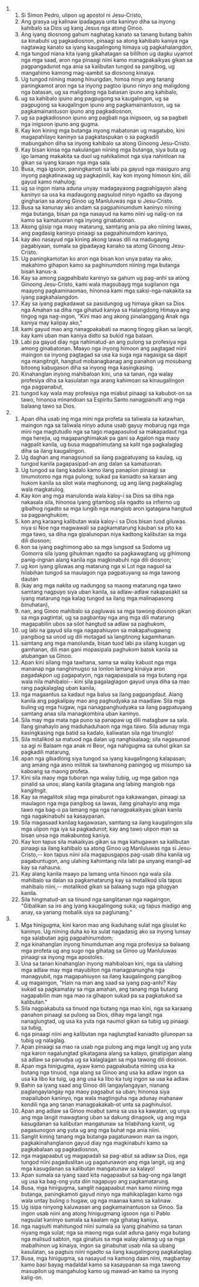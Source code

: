 <ol>
  <li>
    <ol>
      <li>Si Simon Pedro, ulipon ug apostol ni Jesu-Cristo,</li>
      <li>Ang grasya ug kalinaw ipadagaya unta kaninyo diha sa inyong kahibalo sa Dios ug kang Jesus nga atong Ginoo.</li>
      <li>Ang iyang diosnong gahum naghatag kanato sa tanang butang bahin sa kinabuhi ug pagkadiosnon, pinaagi sa atong kahibalo kaniya nga nagtawag kanato sa iyang kaugalingong himaya ug pagkahalangdon,</li>
      <li>nga tungod niana kita iyang gikahatagan sa bililhon ug dagku uyamot nga mga saad, aron nga pinaagi niini kamo managpakaikyas gikan sa pagpangadunot nga ania sa kalibutan tungod sa pangibog, ug mangahimo kamong mag-aambit sa diosnong kinaiya.</li>
      <li>Ug tungod niining maong hinungdan, himoa ninyo ang tanang paningkamot aron nga sa inyong pagtoo ipuno ninyo ang maligdong nga batasan, ug sa maligdong nga batasan ipuno ang kahibalo,</li>
      <li>ug sa kahibalo ipuno ang pagpugong sa kaugalingon, ug sa pagpugong sa kaugalingon ipuno ang pagkamainantuson, ug sa pagkamainantuson ipuno ang pagkadiosnon,</li>
      <li>ug sa pagkadiosnon ipuno ang pagbati nga inigsoon, ug sa pagbati nga inigsoon ipuno ang gugma.</li>
      <li>Kay kon kining mga butanga inyong mabatonan ug magatubo, kini magapahilayo kaninyo sa pagkataspukan o sa pagkadili mabungahon diha sa inyong kahibalo sa atong Ginoong Jesu-Cristo.</li>
      <li>Kay bisan kinsa nga nakulangan niining mga butanga, siya buta ug igo lamang makakita sa duol ug nahikalimot nga siya nahinloan na gikan sa iyang karaan nga mga sala.</li>
      <li>Busa, mga igsoon, paningkamoti sa labi pa gayud nga masiguro ang inyong pagkatinawag ug pagkapinili, kay kon inyong himoon kini, dili gayud kamo mahulog;</li>
      <li>ug sa ingon niana aduna unyay madagayaong pagpahigayon alang kaninyo sa usa ka madaugong pagsulod ninyo ngadto sa dayong gingharian sa atong Ginoo ug Manluluwas nga si Jesu-Cristo.</li>
      <li>Busa sa kanunay ako andam sa pagpahinumdum kaninyo niining mga butanga, bisan pa nga nasayud na kamo niini ug nalig-on na kamo sa kamatuoran nga inyong ginabatonan.</li>
      <li>Akong giisip nga maoy matarung, samtang ania pa ako niining lawas, ang pagdasig kaninyo pinaagi sa pagpahinumdom kaninyo,</li>
      <li>kay ako nasayud nga kining akong lawas dili na madugayng pagabiyaan, sumala sa gipadayag kanako sa atong Ginoong Jesu-Cristo.</li>
      <li>Ug paningkamotan ko aron nga bisan kon unya patay na ako, makahimo gihapon kamo sa paghinumdom niining mga butanga bisan kanus-a.</li>
      <li>Kay sa among pagpahibalo kaninyo sa gahum ug pag-anhi sa atong Ginoong Jesu-Cristo, kami wala magsubayg mga sugilanon nga maayong pagkaminaomao, hinonoa kami mga saksi-nga-nakakita sa iyang pagkahalangdon.</li>
      <li>Kay sa iyang pagkadawat sa pasidungog ug himaya gikan sa Dios nga Amahan sa diha nga gihatud kaniya sa Halangdong Himaya ang tingog nga nag-ingon, "Kini mao ang akong pinalanggang Anak nga kaniya may kalipay ako,"</li>
      <li>kami gayud mao ang nanagpakabati sa maong tingog gikan sa langit, kay kami uban man kaniya didto sa bukid nga balaan.</li>
      <li>Labi pa gayud diay nga nahimatud-an ang pulong sa profesiya nga among ginabatonan. Maayo nga inyong himoon ang pagtagad niini maingon sa inyong pagtagad sa usa ka suga nga nagasiga sa dapit nga mangitngit, hangtud mobanagbanag ang panahon ug mosubang bitoong kabugason diha sa inyong mga kasingkasing.</li>
      <li>Kinahanglan inyong mahibaloan kini, una sa tanan, nga walay profesiya diha sa kasulatan nga arang kahimoan sa kinaugalingon nga pagpanabut,</li>
      <li>tungod kay wala may profesiya nga miabut pinaagi sa kabubot-on sa tawo, hinonoa minandoan sa Espiritu Santo nanagpanulti ang mga balaang tawo sa Dios.</li>
    </ol>
  </li>
  <li>
    <ol>
      <li>Apan diha usab ing mga mini nga profeta sa taliwala sa katawhan, maingon nga sa taliwala ninyo aduna usab gayuy mobarug nga mga mini nga magtutudlo nga sa tago magapasulod sa makapadaut nga mga herejia, ug magapanghimakak pa gani sa Agalon nga maoy nagpalit kanila, ug busa magpahimutang sa kalit nga pagkalaglag diha sa ilang kaugalingon.</li>
      <li>Ug daghan ang managsunod sa ilang pagpatuyang sa kaulag, ug tungod kanila pagapasipad-an ang dalan sa kamatuoran.</li>
      <li>Ug tungod sa ilang kadalo kamo ilang panapion pinaagi sa tinumotomo nga mga pulong; sukad pa kaniadto sa karaan ang hukom kanila sa silot wala maghunong, ug ang ilang pagkalaglag wala magkatulog.</li>
      <li>Kay kon ang mga manulonda wala kaloy-i sa Dios sa diha nga nakasala sila, hinonoa iyang gitambog sila ngadto sa infierno ug gibalhog ngadto sa mga lungib nga mangiob aron igatagana hangtud sa pagpanghukom;</li>
      <li>kon ang karaang kalibutan wala kaloy-i sa Dios bisan tuod giluwas niya si Noe nga magwawali sa pagkamatarung kauban sa pito ka mga tawo, sa diha nga gipalunopan niya kadtong kalibutan sa mga dili diosnon;</li>
      <li>kon sa iyang paghimong abo sa mga lungsod sa Sodoma ug Gomorra sila iyang gihukman ngadto sa pagkawagtang ug gihimong panig-ingnan alang kanila nga magkinabuhi nga dili diosnon;</li>
      <li>ug kon iyang giluwas ang matarung nga si Lot nga naguol sa hilabihan tungod sa maulagon nga pagpatuyang sa mga tawong dautan</li>
      <li>(kay ang mga nakita ug nadungog sa maong matarung nga tawo samtang nagpuyo siya uban kanila, sa adlaw-adlaw nakapasakit sa iyang matarung nga kalag tungod sa ilang mga malinapasong binuhatan),</li>
      <li>nan, ang Ginoo mahibalo sa pagluwas sa mga tawong diosnon gikan sa mga pagtintal, ug sa pagbantay nga ang mga dili matarung magapabilin ubos sa silot hangtud sa adlaw sa paghukom,</li>
      <li>ug labi na gayud sila nga nagapahiuyon sa makapahugawng pangibog sa unod ug dili motagad sa langitnong kagamhanan.</li>
      <li>samtang ang mga manolunda, bisan tuod labi pa silang kusgan ug gamhanan, dili man gani mopasipala paghukom batok kanila sa atubangan sa Ginoo.</li>
      <li>Apan kini silang mga tawhana, sama sa walay kabuot nga mga mananap nga nanghimugso sa lonlon lamang kinaiya aron pagadakpon ug pagapatyon, nga nagapasipala sa mga butang nga wala nila mahibaloi-- kini sila pagalaglagon gayud unya diha sa mao rang pagkalaglag uban kanila,</li>
      <li>nga magaantus sa kadaut nga balus sa ilang pagpangdaut. Alang kanila ang pagkalipay mao ang paghudyaka sa maadlaw. Sila mga buling ug mga hugaw, nga nanagpanghudyaka sa ilang pagpatuyang samtang anaa sila managkombira uban kaninyo.</li>
      <li>Sila may mga mata nga puno sa panapaw ug dili matagbaw sa sala. Ilang ginahaylo ang maduhaduhaon nga mga tawo. Sila adunay mga kasingkasing nga batid sa kadalo, kaliwatan sila nga tinunglo!</li>
      <li>Sila mitalikod sa matuod nga dalan ug nanghisalaag; sila nagasunod sa agi ni Balaam nga anak ni Beor, nga nahigugma sa suhol gikan sa pagkadili matarung,</li>
      <li>apan nga gibadlong siya tungod sa iyang kaugalingong kalapasan; ang amang nga asno militok sa tawhanong paningog ug misumpo sa kaboang sa maong profeta.</li>
      <li>Kini sila maoy mga tuboran nga walay tubig, ug mga gabon nga pinalid sa unos; alang kanila gitagana ang labing mangiob nga kangitngit.</li>
      <li>Kay sa magalitok silag mga pinaburot nga kakawangan, pinaagi sa maulagon nga mga pangibog sa lawas, ilang ginahaylo ang mga tawo nga bag-o pa lamang nga nga nanagpakaikyas gikan kanila nga nagakinabuhi sa kasaypanan.</li>
      <li>Sila magasaad kanilag kagawasan, samtang sa ilang kaugalingon sila mga ulipon nga iya sa pagkadunot; kay ang tawo ulipon man sa bisan unsa nga makabuntog kaniya.</li>
      <li>Kay kon tapus sila makaikyas gikan sa mga kahugawan sa kalibutan pinaagi sa ilang kahibalo sa atong Ginoo ug Manluluwas nga si Jesu-Cristo,-- kon tapus niini sila magapusgapos pag-usab diha kanila ug pagabuntugon, ang ulahing kahimtang nila labi pa unyang mangil-ad kay sa nahauna.</li>
      <li>Kay alang kanila maayo pa lamang unta hinoon nga wala sila mahibalo sa dalan sa pagkamatarung kay sa motalikod sila tapus mahibalo niini,-- motalikod gikan sa balaang sugo nga gitugyan kanila.</li>
      <li>Sila hingmatud-an sa tinuod nga sanglitanan nga nagaingon, "Gibalikan sa iro ang iyang kaugalingong suka; ug tapus madigo ang anay, sa yanang mobalik siya sa paglunang."</li>
    </ol>
  </li>
  <li>
    <ol>
      <li>Mga hinigugma, kini karon mao ang ikaduhang sulat nga gisulat ko kaninyo. Ug niining duha ko ka sulat nagadasig ako sa inyong lunsay nga salabutan agig pagpahinumdom;</li>
      <li>nga kinahanglan inyong hinumduman ang mga profesiya sa balaang mga profeta ug ang sugo nga gihatag sa Ginoo ug Manluluwas pinaagi sa inyong mga apostoles.</li>
      <li>Una sa tanan kinahanglan inyong mahibaloan kini, nga sa ulahing mga adlaw may mga mayubiton nga managpanungha nga managyubit, nga magapahiuyon sa ilang kaugalingong pangibog</li>
      <li>ug magaingon, "Hain na man ang saad sa iyang pag-anhi? Kay sukad sa pagkamatay sa mga amahan, ang tanang mga butang nagapabilin man nga mao ra gihapon sukad pa sa pagkatukod sa kalibutan."</li>
      <li>Sila nagpakabuta sa tinuod nga butang nga mao kini, nga sa karaang panahon pinaagi sa pulong sa Dios, dihay mga langit nga nanaglungtad, ug usa ka yuta nga naumol gikan sa tubig ug pinaagi sa tubig,</li>
      <li>nga pinaagi niini ang kalibutan nga naglungtad kaniadto gilunopan sa tubig ug nalaglag.</li>
      <li>Apan pinaagi sa mao ra usab nga pulong ang mga langit ug ang yuta nga karon nagalungtad gikatagana alang sa kalayo, ginatipigan alang sa adlaw sa panudya ug sa kalaglagan sa mga tawong dili diosnon.</li>
      <li>Apan mga hinigugma, ayaw kamo pagpakabuta niining usa ka butang nga tinuod, nga alang sa Ginoo ang usa ka adlaw ingon sa usa ka libo ka tuig, ug ang usa ka libo ka tuig ingon sa usa ka adlaw.</li>
      <li>Bahin sa iyang saad ang Ginoo dili langaylangayan, nianang paglangaylangay nga maoy pagsabut sa uban; hinonoa siya mapailubon kaninyo, nga wala magtinguha nga adunay mahanaw kondili nga ang tanan managpakakab-ot unta sa paghinulsol.</li>
      <li>Apan ang adlaw sa Ginoo moabut sama sa usa ka kawatan, ug unya ang mga langit mawagtang uban sa dakung dinagook, ug ang mga kasugdanan sa kalibutan mangatunaw sa hilabihang kainit, ug pagasunogon ang yuta ug ang mga buhat nga ania niini.</li>
      <li>Sanglit kining tanang mga butanga pagatunawon man sa ingon, pagkakinahanglanon gayud diay nga magkinabuhi kamo sa pagkabalaan ug pagkadiosnon,</li>
      <li>nga magapaabut ug magapadali sa pag-abut sa adlaw sa Dios, nga tungod niini pagaduslitan ug pagatunawon ang mga langit, ug ang mga kasugdanan sa kalibutan mangatunaw sa kalayo!</li>
      <li>Apan sumala sa iyang saad kita nagapaabut sa bag-ong nga langit ug usa ka bag-ong yuta diin nagapuyo ang pagkamatarung.</li>
      <li>Busa, mga hinigugma, sanglit nagapaabut man kamo niining mga butanga, paningkamoti gayud ninyo nga mahikaplagan kamo nga wala untay buling o hugaw, ug nga maanaa kamo sa kalinaw.</li>
      <li>Ug isipa ninyong kaluwasan ang pagkamainantuson sa Ginoo. Sa ingon usab niini ang atong hinigugmang igsoon nga si Pablo nagsulat kaninyo sumala sa kaalam nga gihatag kaniya,</li>
      <li>nga nagsulti mahitungod niini sumala sa iyang ginahimo sa tanan niyang mga sulat; nga sa maong mga sulat aduna ganiy mga butang nga malisud sabton, nga ginatuis sa mga walay alamag ug sa mga mabalhinon ug kinaiya, ingon sa ginabuhat usab nila sa ubang kasulatan, sa pagtuis niini ngadto sa ilang kaugalingong pagkalaglag.</li>
      <li>Busa, mga hinigugma, sa nasayud na kamong daan niini, magbantay kamo basi bayag madaldal kamo sa kasaypanan sa mga tawong masupilon ug mangahulog kamo ug mawad-an kamo sa inyong kalig-on.</li>
    </ol>
  </li>
</ol>